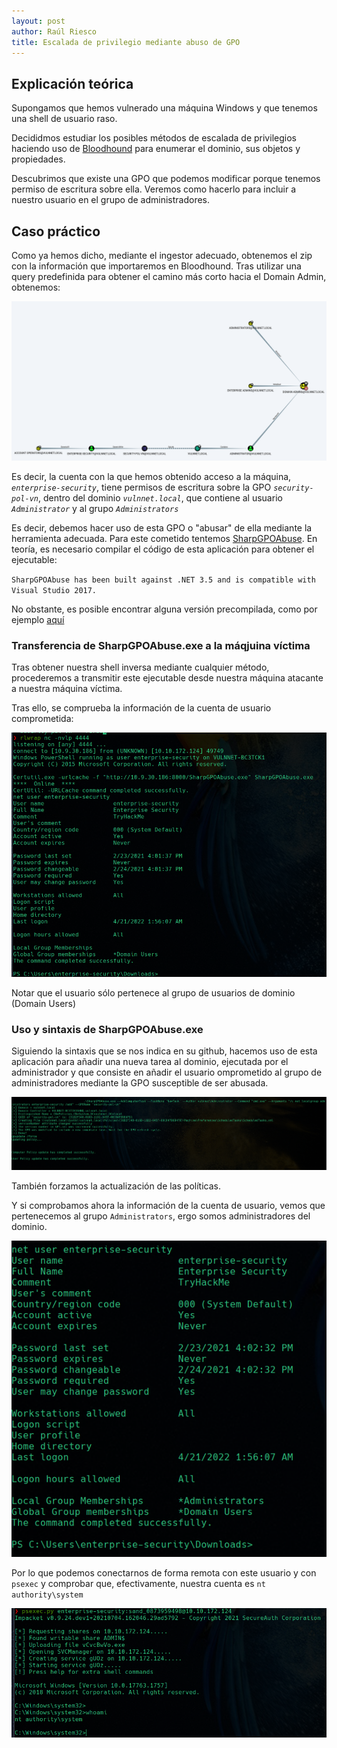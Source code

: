 ```yaml
---
layout: post
author: Raúl Riesco
title: Escalada de privilegio mediante abuso de GPO
---
```


## Explicación teórica

Supongamos que hemos vulnerado una máquina Windows y que tenemos una shell de usuario raso. 

Decididmos estudiar los posibles métodos de escalada de privilegios haciendo uso de [Bloodhound](https://github.com/BloodHoundAD/BloodHound) para enumerar el dominio, sus objetos y propiedades.

Descubrimos que existe una GPO que podemos modificar porque tenemos permiso de escritura sobre ella. Veremos como hacerlo para incluir a nuestro usuario en el grupo de administradores.


## Caso práctico

Como ya hemos dicho, mediante el ingestor adecuado, obtenemos el zip con la información que importaremos en Bloodhound. Tras utilizar una query predefinida para obtener el camino más corto hacia el Domain Admin, obtenemos:

![](../img/GPOAbuse/vulnnet0.png)

Es decir, la cuenta con la que hemos obtenido acceso a la máquina, *`enterprise-security`*, tiene permisos de escritura sobre la GPO *`security-pol-vn`*, dentro del dominio *`vulnnet.local`*, que contiene al usuario *`Administrator`* y al grupo *`Administrators`*

Es decir, debemos hacer uso de esta GPO o "abusar" de ella mediante la herramienta adecuada. Para este cometido tentemos [SharpGPOAbuse](https://github.com/FSecureLABS/SharpGPOAbuse). En teoría, es necesario compilar el código de esta aplicación para obtener el ejecutable:

`SharpGPOAbuse has been built against .NET 3.5 and is compatible with Visual Studio 2017.`

No obstante, es posible encontrar alguna versión precompilada, como por ejemplo [aquí](https://github.com/byronkg/SharpGPOAbuse)

### Transferencia de SharpGPOAbuse.exe a la máqjuina víctima

Tras obtener nuestra shell inversa mediante cualquier método, procederemos a transmitir este ejecutable desde nuestra máquina atacante a nuestra máquina víctima.

Tras ello, se comprueba la información de la cuenta de usuario comprometida:

![](../img/GPOAbuse/vulnnet.png)

Notar que el usuario sólo pertenece al grupo de usuarios de dominio (Domain Users)

### Uso y sintaxis de SharpGPOAbuse.exe

Siguiendo la sintaxis que se nos indica en su github, hacemos uso de esta aplicación para añadir una nueva tarea al dominio, ejecutada por el administrador y que consiste en añadir el usuario omprometido al grupo de administradores mediante la GPO susceptible de ser abusada.

![](../img/GPOAbuse/vulnnet2.png)

También forzamos la actualización de las políticas.

Y si comprobamos ahora la información de la cuenta de usuario, vemos que pertenecemos al grupo `Administrators`, ergo somos administradores del dominio.

![](../img/GPOAbuse/vulnnet3.png)

Por lo que podemos conectarnos de forma remota con este usuario y con `psexec` y comprobar que, efectivamente, nuestra cuenta es `nt authority\system`

![](../img/GPOAbuse/vulnnet4.png)
